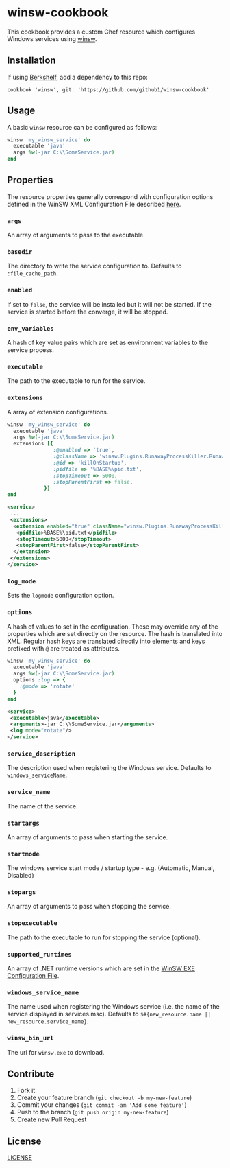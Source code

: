 # winsw-cookbook
This cookbook provides a custom Chef resource which configures Windows services using [winsw][winsw].

## Installation

If using [Berkshelf][berkshelf], add a dependency to this repo:
```
cookbook 'winsw', git: 'https://github.com/github1/winsw-cookbook'
```

## Usage

A basic `winsw` resource can be configured as follows:

```ruby
winsw 'my_winsw_service' do
  executable 'java'
  args %w(-jar C:\\SomeService.jar)
end
```

## Properties

The resource properties generally correspond with configuration options defined
in the WinSW XML Configuration File described [here](https://github.com/winsw/winsw/blob/master/doc/xmlConfigFile.md).

### `args`
An array of arguments to pass to the executable.
### `basedir`
The directory to write the service configuration to. Defaults to `:file_cache_path`.
### `enabled`
If set to `false`, the service will be installed but it
will not be started. If the service is started before the converge, it will be stopped.
### `env_variables`
A hash of key value pairs which are set as environment variables to the service
process.
### `executable`
The path to the executable to run for the service.
### `extensions`
A array of extension configurations.
```ruby
winsw 'my_winsw_service' do
  executable 'java'
  args %w(-jar C:\\SomeService.jar)
  extensions [{
               :@enabled => 'true',
               :@className => 'winsw.Plugins.RunawayProcessKiller.RunawayProcessKillerExtension',
               :@id => 'killOnStartup',
               :pidfile => '%BASE%\pid.txt',
               :stopTimeout => 5000,
               :stopParentFirst => false,
            }]
end
```
```xml
<service>
 ...
 <extensions>
  <extension enabled="true" className="winsw.Plugins.RunawayProcessKiller.RunawayProcessKillerExtension" id="killOnStartup">
   <pidfile>%BASE%\pid.txt</pidfile>
   <stopTimeout>5000</stopTimeout>
   <stopParentFirst>false</stopParentFirst>
  </extension>
 </extensions>
</service>
```
### `log_mode`
Sets the `logmode` configuration option.
### `options`
A hash of values to set in the configuration. These may override any of the 
properties which are set directly on the resource. The hash is translated into XML. 
Regular hash keys are translated directly into <tag> elements and keys prefixed 
with `@` are treated as attributes.
```ruby
winsw 'my_winsw_service' do
  executable 'java'
  args %w(-jar C:\\SomeService.jar)
  options :log => {
    :@mode => 'rotate'
  }
end
```
```xml
<service>
 <executable>java</executable>
 <arguments>-jar C:\\SomeService.jar</arguments>
 <log mode="rotate"/>
</service>
```
### `service_description`
The description used when registering the Windows service. Defaults to `windows_serviceName`.
### `service_name`
The name of the service.
### `startargs`
An array of arguments to pass when starting the service.
### `startmode`
The windows service start mode / startup type - e.g. (Automatic, Manual, Disabled)
### `stopargs`
An array of arguments to pass when stopping the service.
### `stopexecutable`
The path to the executable to run for stopping the service (optional).
### `supported_runtimes`
An array of .NET runtime versions which are set in the [WinSW EXE Configuration File](https://github.com/winsw/winsw/blob/master/doc/exeConfigFile.md).
### `windows_service_name`
The name used when registering the Windows service (i.e. the name of the service displayed in services.msc). Defaults to `$#{new_resource.name || new_resource.service_name}`.
### `winsw_bin_url`
The url for `winsw.exe` to download.

## Contribute

1. Fork it
2. Create your feature branch (`git checkout -b my-new-feature`)
3. Commit your changes (`git commit -am 'Add some feature'`)
4. Push to the branch (`git push origin my-new-feature`)
5. Create new Pull Request

## License

[LICENSE](LICENSE)

[github1]:      https://github.com/github1
[repo]:         https://github.com/github1/winsw-cookbook
[issues]:       https://github.com/github1/winsw-cookbook/issues
[winsw]:        https://github.com/winsw/winsw
[berkshelf]:    https://docs.chef.io/berkshelf.html
